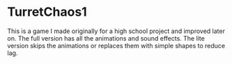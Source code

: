 # TurretChaos1
This is a game I made originally for a high school project and improved later on.  The full version has all the animations and sound effects. The lite version skips the animations or replaces them with simple shapes to reduce lag.
